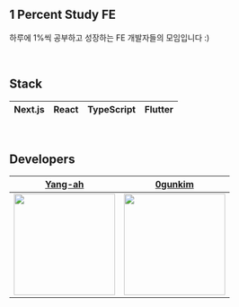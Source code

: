 ## 1 Percent Study FE

하루에 1%씩 공부하고 성장하는 FE 개발자들의 모임입니다 :) 

<br>


## Stack

|Next.js|React|TypeScript|Flutter|
|--|--|--|--|

<!-- TODO: ICONS   |Next.js|React|TypeScript|Flutter| -->

<br>


## Developers

|[Yang-ah](https://github.com/Yang-ah)|[0gunkim](https://github.com/0gunkim)|
|--|--|
|<img width=180 src="https://github.com/1percent-study-fe/.github/assets/97151214/01350926-3895-4c60-85cf-c9f6d0a420e4"/>|<img width=180 src="https://avatars.githubusercontent.com/u/116594422?v=4" />|



